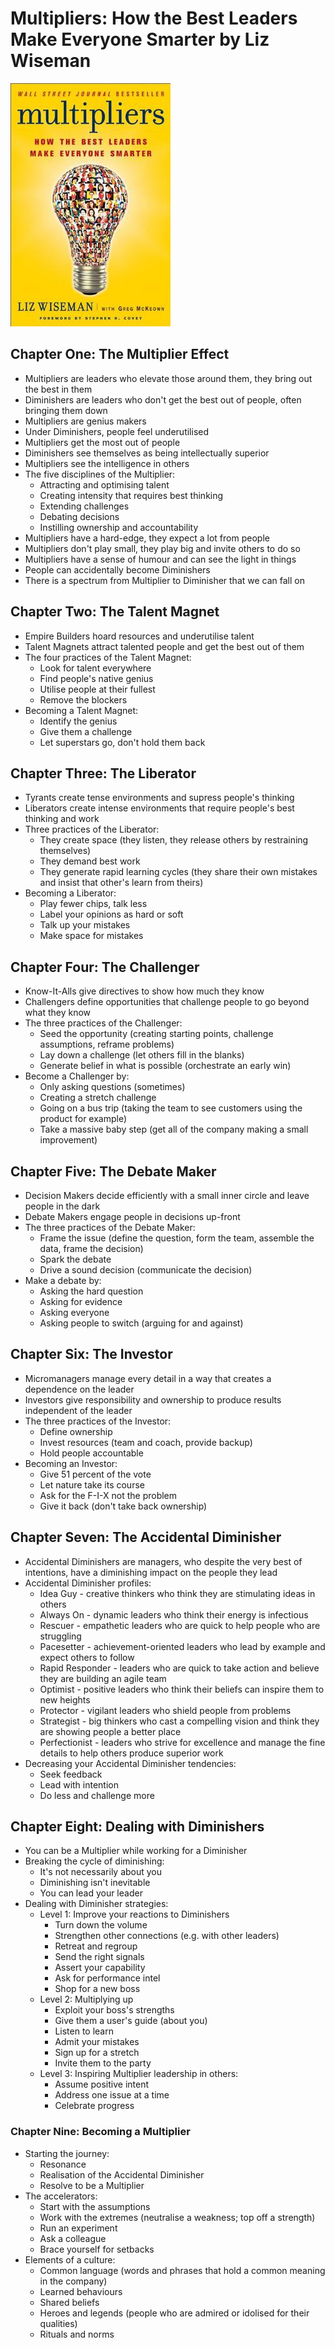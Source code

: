 # Multipliers: How the Best Leaders Make Everyone Smarter by Liz Wiseman

![Cover](./cover.jpg)

## Chapter One: The Multiplier Effect

* Multipliers are leaders who elevate those around them, they bring out the best in them
* Diminishers are leaders who don't get the best out of people, often bringing them down
* Multipliers are genius makers
* Under Diminishers, people feel underutilised
* Multipliers get the most out of people
* Diminishers see themselves as being intellectually superior
* Multipliers see the intelligence in others
* The five disciplines of the Multiplier:
  * Attracting and optimising talent
  * Creating intensity that requires best thinking
  * Extending challenges
  * Debating decisions
  * Instilling ownership and accountability
* Multipliers have a hard-edge, they expect a lot from people
* Multipliers don't play small, they play big and invite others to do so
* Multipliers have a sense of humour and can see the light in things
* People can accidentally become Diminishers
* There is a spectrum from Multiplier to Diminisher that we can fall on

## Chapter Two: The Talent Magnet

* Empire Builders hoard resources and underutilise talent
* Talent Magnets attract talented people and get the best out of them
* The four practices of the Talent Magnet:
  * Look for talent everywhere
  * Find people's native genius
  * Utilise people at their fullest
  * Remove the blockers
* Becoming a Talent Magnet:
  * Identify the genius
  * Give them a challenge
  * Let superstars go, don't hold them back

## Chapter Three: The Liberator

* Tyrants create tense environments and supress people's thinking
* Liberators create intense environments that require people's best thinking and work
* Three practices of the Liberator:
  * They create space (they listen, they release others by restraining themselves)
  * They demand best work
  * They generate rapid learning cycles (they share their own mistakes and insist that other's learn from theirs)
* Becoming a Liberator:
  * Play fewer chips, talk less
  * Label your opinions as hard or soft
  * Talk up your mistakes
  * Make space for mistakes

## Chapter Four: The Challenger

* Know-It-Alls give directives to show how much they know
* Challengers define opportunities that challenge people to go beyond what they know
* The three practices of the Challenger:
  * Seed the opportunity (creating starting points, challenge assumptions, reframe problems)
  * Lay down a challenge (let others fill in the blanks)
  * Generate belief in what is possible (orchestrate an early win)
* Become a Challenger by:
  * Only asking questions (sometimes)
  * Creating a stretch challenge
  * Going on a bus trip (taking the team to see customers using the product for example)
  * Take a massive baby step (get all of the company making a small improvement)

## Chapter Five: The Debate Maker

* Decision Makers decide efficiently with a small inner circle and leave people in the dark
* Debate Makers engage people in decisions up-front
* The three practices of the Debate Maker:
  * Frame the issue (define the question, form the team, assemble the data, frame the decision)
  * Spark the debate
  * Drive a sound decision (communicate the decision)
* Make a debate by:
  * Asking the hard question
  * Asking for evidence
  * Asking everyone
  * Asking people to switch (arguing for and against)

## Chapter Six: The Investor

* Micromanagers manage every detail in a way that creates a dependence on the leader
* Investors give responsibility and ownership to produce results independent of the leader
* The three practices of the Investor:
  * Define ownership
  * Invest resources (team and coach, provide backup)
  * Hold people accountable
* Becoming an Investor:
  * Give 51 percent of the vote
  * Let nature take its course
  * Ask for the F-I-X not the problem
  * Give it back (don't take back ownership)

## Chapter Seven: The Accidental Diminisher

* Accidental Diminishers are managers, who despite the very best of intentions, have a diminishing impact on the people they lead
* Accidental Diminisher profiles:
  * Idea Guy - creative thinkers who think they are stimulating ideas in others
  * Always On - dynamic leaders who think their energy is infectious
  * Rescuer - empathetic leaders who are quick to help people who are struggling
  * Pacesetter - achievement-oriented leaders who lead by example and expect others to follow
  * Rapid Responder - leaders who are quick to take action and believe they are building an agile team
  * Optimist - positive leaders who think their beliefs can inspire them to new heights
  * Protector - vigilant leaders who shield people from problems
  * Strategist - big thinkers who cast a compelling vision and think they are showing people a better place
  * Perfectionist - leaders who strive for excellence and manage the fine details to help others produce superior work
* Decreasing your Accidental Diminisher tendencies:
  * Seek feedback
  * Lead with intention
  * Do less and challenge more

## Chapter Eight: Dealing with Diminishers

* You can be a Multiplier while working for a Diminisher
* Breaking the cycle of diminishing:
  * It's not necessarily about you
  * Diminishing isn't inevitable
  * You can lead your leader
* Dealing with Diminisher strategies:
  * Level 1: Improve your reactions to Diminishers
    * Turn down the volume
    * Strengthen other connections (e.g. with other leaders)
    * Retreat and regroup
    * Send the right signals
    * Assert your capability
    * Ask for performance intel
    * Shop for a new boss
  * Level 2: Multiplying up
    * Exploit your boss's strengths
    * Give them a user's guide (about you)
    * Listen to learn
    * Admit your mistakes
    * Sign up for a stretch
    * Invite them to the party
  * Level 3: Inspiring Multiplier leadership in others:
    * Assume positive intent
    * Address one issue at a time
    * Celebrate progress

### Chapter Nine: Becoming a Multiplier

* Starting the journey:
  * Resonance
  * Realisation of the Accidental Diminisher
  * Resolve to be a Multiplier
* The accelerators:
  * Start with the assumptions
  * Work with the extremes (neutralise a weakness; top off a strength)
  * Run an experiment
  * Ask a colleague
  * Brace yourself for setbacks
* Elements of a culture:
  * Common language (words and phrases that hold a common meaning in the company)
  * Learned behaviours
  * Shared beliefs
  * Heroes and legends (people who are admired or idolised for their qualities)
  * Rituals and norms
